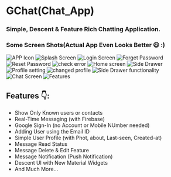 # GChat(Chat_App)

### Simple, Descent & Feature Rich Chatting Application.
### Some Screen Shots(Actual App Even Looks Better 😃 :)
  ![APP Icon](https://github.com/Abhilasha-222/GChat_APP/assets/94596235/1f583772-65dc-4161-9a6b-d091219bf135)
  ![Splash Screen](https://github.com/Abhilasha-222/GChat_APP/assets/94596235/6c8323a4-c27b-44a6-9488-baf7d357d89d)
  ![Login Screen](https://github.com/Abhilasha-222/GChat_APP/assets/94596235/a209e3dc-a8d3-4bf8-ac6e-8fae653c92bc)
  ![Forget Password](https://github.com/Abhilasha-222/GChat_APP/assets/94596235/41739911-8e43-47d2-8e6f-ff1aa98fd41b)
  ![Reset Password](https://github.com/Abhilasha-222/GChat_APP/assets/94596235/1547f5f4-7a4c-4131-90b1-ce9b89fbccc1)
  ![check error](https://github.com/Abhilasha-222/GChat_APP/assets/94596235/cdfbc8bd-ce8b-4aeb-937b-28d29951991b)
  ![Home screen](https://github.com/Abhilasha-222/GChat_APP/assets/94596235/dfd6d4cb-b52d-4bf9-940b-7544139ce462)
  ![Side Drawer](https://github.com/Abhilasha-222/GChat_APP/assets/94596235/a8cf4cf3-4a4f-473a-8932-ab7febadca71)
  ![Profile setting](https://github.com/Abhilasha-222/GChat_APP/assets/94596235/03142e1e-7f3f-44b7-87c9-44203efd7e46)
  ![changed profile](https://github.com/Abhilasha-222/GChat_APP/assets/94596235/c0c90d67-b2d5-4cf8-b488-160426536fe6)
  ![Side Drawer functionality](https://github.com/Abhilasha-222/GChat_APP/assets/94596235/df678d2b-8dbd-4979-89e2-7792e694b5b8)
  ![Chat Screen](https://github.com/Abhilasha-222/GChat_APP/assets/94596235/e63942dc-0738-4b4a-b3b6-30abe05832e3)
  ![Features](https://github.com/Abhilasha-222/GChat_APP/assets/94596235/d88f7948-9e43-4382-8650-8753870ac8e8)

## Features 👇:
 * Show Only Known users or contacts
 * Real-Time Messaging (with Firebase)
 * Google Sign-In (no Account or Mobile NUmber needed)
 * Adding User using the Email ID
 * Simple User Profile (with Phot, about, Last-seen, Created-at)
 * Message Read Status
 * Message Delete & Edit Feature
 * Message Notification (Push Notification)
 * Descent UI with New Material Widgets
 * And Much More...
  


